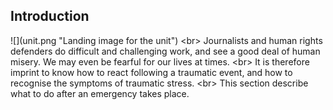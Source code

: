 
## Introduction

![](unit.png &quot;Landing image for the unit&quot;)
&lt;br&gt;
Journalists and human rights defenders do difficult and challenging work, and see a good deal of human misery. We may even be fearful for our lives at times.
&lt;br&gt;
It is therefore imprint to know how to react following a traumatic event, and how to recognise the symptoms of traumatic stress.
&lt;br&gt;
This section describe what to do after an emergency takes place.
